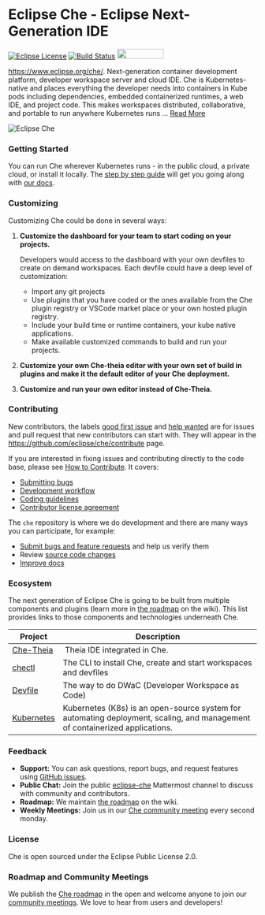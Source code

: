 # Eclipse Che - Eclipse Next-Generation IDE
[![Eclipse License](https://img.shields.io/badge/license-Eclipse-brightgreen.svg)](https://github.com/codenvy/che/blob/master/LICENSE)
[![Build Status](https://ci.codenvycorp.com/buildStatus/icon?job=che-master-ci)](https://ci.codenvycorp.com/job/che-master-ci)
<a href="https://sonarcloud.io/dashboard?id=org.eclipse.che%3Ache-parent%3Amaster">
<img src="https://sonarcloud.io/images/project_badges/sonarcloud-black.svg" width="94" height="20" href="" />
</a>


https://www.eclipse.org/che/. Next-generation container development platform, developer workspace server and cloud IDE. Che is Kubernetes-native and places everything the developer needs into containers in Kube pods including dependencies, embedded containerized runtimes, a web IDE, and project code. This makes workspaces distributed, collaborative, and portable to run anywhere Kubernetes runs ... [Read More](https://www.eclipse.org/che/features/)

![Eclipse Che](https://www.eclipse.org/che/images/hero-technology-v2@2x.png "Eclipse Che")

### Getting Started
You can run Che wherever Kubernetes runs - in the public cloud, a private cloud, or install it locally. The [step by step guide](https://eclipse.org/che/getting-started/) will get you going along with [our docs](https://www.eclipse.org/che/docs/).


### Customizing
Customizing Che could be done in several ways:

1. **Customize the dashboard for your team to start coding on your projects.**

   Developers would access to the dashboard with your own devfiles to create on demand workspaces. Each devfile could have a deep level of customization:
    - Import any git projects
    - Use plugins that you have coded or the ones available from the Che plugin registry or VSCode market place or your own hosted plugin registry.
    - Include your build time or runtime containers, your kube native applications.
    - Make available customized commands to build and run your projects.
2. **Customize your own Che-theia editor with your own set of build in plugins and make it the default editor of your Che deployment.**
3. **Customize and run your own editor instead of Che-Theia.**


### Contributing
New contributors, the labels [good first issue](https://github.com/eclipse/che/labels/good%20first%20issue)
and [help wanted](https://github.com/eclipse/che/labels/help%20wanted) are for issues and pull request that new contributors can start with. They will appear in the https://github.com/eclipse/che/contribute page.

If you are interested in fixing issues and contributing directly to the code base, please see [How to Contribute](https://github.com/eclipse/che/wiki/How-To-Contribute). It covers:
- [Submitting bugs](https://github.com/eclipse/che/wiki/Submitting-Bugs-and-Suggestions)
- [Development workflow](https://github.com/eclipse/che/wiki/Development-Workflow)
- [Coding guidelines](https://github.com/eclipse/che/wiki/Coding-Guidelines)
- [Contributor license agreement](https://github.com/eclipse/che/wiki/Eclipse-Contributor-Agreement)

The `che` repository is where we do development and there are many ways you can participate, for example:

- [Submit bugs and feature requests](https://github.com/eclipse/che/issues) and help us verify them
- Review [source code changes](https://github.com/eclipse/che/pulls)
- [Improve docs](https://github.com/eclipse/che-docs)


### Ecosystem
The next generation of Eclipse Che is going to be built from multiple components and plugins (learn more in [the roadmap](https://github.com/eclipse/che/wiki/Roadmap) on the wiki). This list provides links to those components and technologies underneath Che.

| Project        | Description  |
| ----------- |-----|
| [Che-Theia](https://github.com/eclipse/che-theia) | Theia IDE integrated in Che.  |
| [chectl](https://github.com/che-incubator/chectl) | The CLI to install Che, create and start workspaces and devfiles |
| [Devfile](https://redhat-developer.github.io/devfile/) | The way to do DWaC (Developer Workspace as Code) |
| [Kubernetes]() | Kubernetes (K8s) is an open-source system for automating deployment, scaling, and management of containerized applications. |


### Feedback
* **Support:** You can ask questions, report bugs, and request features using [GitHub issues](https://github.com/eclipse/che/issues).
* **Public Chat:** Join the public [eclipse-che](https://mattermost.eclipse.org/eclipse/channels/eclipse-che) Mattermost channel to discuss with community and contributors.
* **Roadmap:** We maintain [the roadmap](https://github.com/eclipse/che/wiki/Roadmap) on the wiki. 
* **Weekly Meetings:** Join us in our [Che community meeting](https://github.com/eclipse/che/wiki/Che-Dev-Meetings) every second monday.

### License
Che is open sourced under the Eclipse Public License 2.0.

### Roadmap and Community Meetings
We publish the [Che roadmap](https://github.com/eclipse/che/wiki/Roadmap) in the open and welcome anyone to join our [community meetings](https://github.com/eclipse/che/wiki/Che-Dev-Meetings). We love to hear from users and developers!
